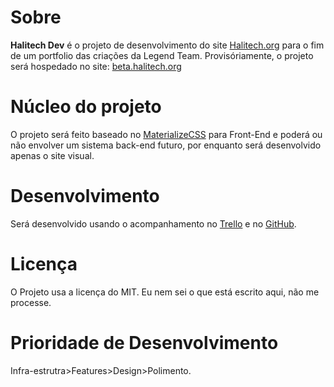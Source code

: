 # Sobre
**Halitech Dev** é o projeto de desenvolvimento do site [Halitech.org](http://www.halitech.org) para o fim de um portfolio das criações da Legend Team. Provisóriamente, o projeto será hospedado no site: [beta.halitech.org](http://beta.halitech.org/)

# Núcleo do projeto
O projeto será feito baseado no [MaterializeCSS](http://materializecss.com) para Front-End e poderá ou não envolver um sistema back-end futuro, por enquanto será desenvolvido apenas o site visual.

# Desenvolvimento
Será desenvolvido usando o acompanhamento no [Trello](https://trello.com/b/DZWNbVgK/site-halitech) e no [GitHub](https://github.com/giovaspaganini/halitechdev).

# Licença
O Projeto usa a licença do MIT. Eu nem sei o que está escrito aqui, não me processe.

# Prioridade de Desenvolvimento
Infra-estrutra>Features>Design>Polimento.




 
